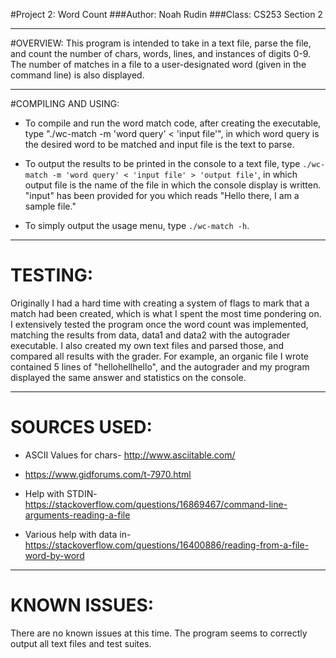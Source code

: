 #Project 2: Word Count
###Author: Noah Rudin
###Class: CS253 Section 2

---

#OVERVIEW:
This program is intended to take in a text file, parse the file, and count the number of chars, words, lines, and instances of digits 0-9. The number of matches in a file to a user-designated word (given in the command line) is also displayed.

---

#COMPILING AND USING:
- To compile and run the word match code, after creating the executable, type "./wc-match -m 'word query' < 'input file'", in which word query is the desired word to be matched and input file is the text to parse.

- To output the results to be printed in the console to a text file, type `./wc-match -m 'word query' < 'input file' > 'output file'`, in which output file is the name of the file in which the console display is written. "input" has been provided for you which reads "Hello there, I am a sample file."

- To simply output the usage menu, type `./wc-match -h`.

---

# TESTING:
Originally I had a hard time with creating a system of flags to mark that a match had been created, which is what I spent the most time pondering on. I extensively tested the program once the word count was implemented, matching the results from data, data1 and data2 with the autograder executable. I also created my own text files and parsed those, and compared all results with the grader. For example, an organic file I wrote contained 5 lines of "hellohellhello", and the autograder and my program displayed the same answer and statistics on the console.

---

# SOURCES USED:

- ASCII Values for chars-
http://www.asciitable.com/

- https://www.gidforums.com/t-7970.html

- Help with STDIN- 
https://stackoverflow.com/questions/16869467/command-line-arguments-reading-a-file

- Various help with data in- 
https://stackoverflow.com/questions/16400886/reading-from-a-file-word-by-word

---

# KNOWN ISSUES:
There are no known issues at this time. The program seems to correctly output all text files and test suites.
